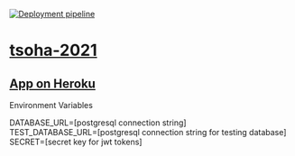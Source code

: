[![Deployment pipeline](https://github.com/lapptomi/tsoha-2021/actions/workflows/pipeline.yml/badge.svg)](https://github.com/lapptomi/tsoha-2021/actions/workflows/pipeline.yml)

# [tsoha-2021](https://hy-tsoha.github.io/materiaali/index)

## [App on Heroku](https://tsoha-2021.herokuapp.com/)


Environment Variables

DATABASE_URL=[postgresql connection string]  
TEST_DATABASE_URL=[postgresql connection string for testing database]  
SECRET=[secret key for jwt tokens]
